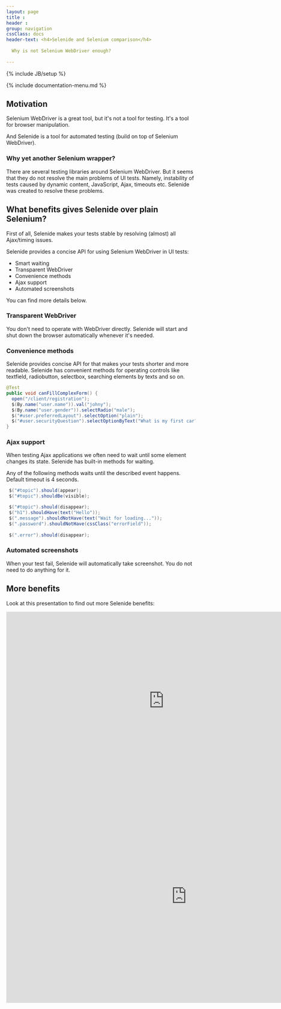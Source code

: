 ```yaml
---
layout: page
title :
header : 
group: navigation
cssClass: docs
header-text: <h4>Selenide and Selenium comparison</h4>
  
  Why is not Selenium WebDriver enough?
  
---
```

{% include JB/setup %}

{% include documentation-menu.md %}

## Motivation

Selenium WebDriver is a great tool, but it's not a tool for testing. It's a tool for browser manipulation. 

And Selenide is a tool for automated testing (build on top of Selenium WebDriver). 

### Why yet another Selenium wrapper?

There are several testing libraries around Selenium WebDriver. But it seems that they do not resolve the main problems of UI tests.
Namely, instability of tests caused by dynamic content, JavaScript, Ajax, timeouts etc. Selenide was created to resolve these problems.


## What benefits gives Selenide over plain Selenium?

First of all, Selenide makes your tests stable by resolving (almost) all Ajax/timing issues.

Selenide provides a concise API for using Selenium WebDriver in UI tests:

* Smart waiting
* Transparent WebDriver
* Convenience methods
* Ajax support
* Automated screenshots

You can find more details below.

### Transparent WebDriver
You don't need to operate with WebDriver directly.
Selenide will start and shut down the browser automatically whenever it's needed.

### Convenience methods
Selenide provides concise API for that makes your tests shorter and more readable. 
Selenide has convenient methods for operating controls like textfield, radiobutton, selectbox, searching elements by texts and so on.

```java
@Test
public void canFillComplexForm() {
  open("/client/registration");
  $(By.name("user.name")).val("johny");
  $(By.name("user.gender")).selectRadio("male");
  $("#user.preferredLayout").selectOption("plain");
  $("#user.securityQuestion").selectOptionByText("What is my first car?");
}
```

### Ajax support
When testing Ajax applications we often need to wait until some element changes its state. Selenide has built-in methods for waiting.

Any of the following methods waits until the described event happens. Default timeout is 4 seconds.

```java
 $("#topic").should(appear);
 $("#topic").shouldBe(visible);

 $("#topic").should(disappear);
 $("h1").shouldHave(text("Hello"));
 $(".message").shouldNotHave(text("Wait for loading..."));
 $(".password").shouldNotHave(cssClass("errorField"));
 
 $(".error").should(disappear);
```

### Automated screenshots

When your test fail, Selenide will automatically take screenshot. You do not need to do anything for it. 

## More benefits

Look at this presentation to find out more Selenide benefits:

<div class="wrapper-content center">
<iframe width="840" height="473" src="https://www.youtube.com/embed/fR8CyLcxBZ0" frameborder="0" allowfullscreen></iframe>
</div>

<div class="wrapper-content center">
<iframe src="https://docs.google.com/presentation/d/1ZksjuL2vPN_pkhMuon0HH4gm7KNmjU50pByRRGzgVko/embed?start=false&loop=false&delayms=3000" frameborder="0" width="960" height="569" allow="fullscreen" mozallowfullscreen="true" webkitallowfullscreen="true"></iframe>
</div>

<br/>

